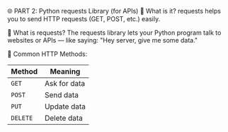 🌐 PART 2: Python requests Library (for APIs)
🧾 What is it?
requests helps you to send HTTP requests (GET, POST, etc.) easily.

🔹 What is requests?
The requests library lets your Python program talk to websites or APIs — like saying: "Hey server, give me some data."

🔸 Common HTTP Methods:

| Method   | Meaning      |
| -------- | ------------ |
| `GET`    | Ask for data |
| `POST`   | Send data    |
| `PUT`    | Update data  |
| `DELETE` | Delete data  |
